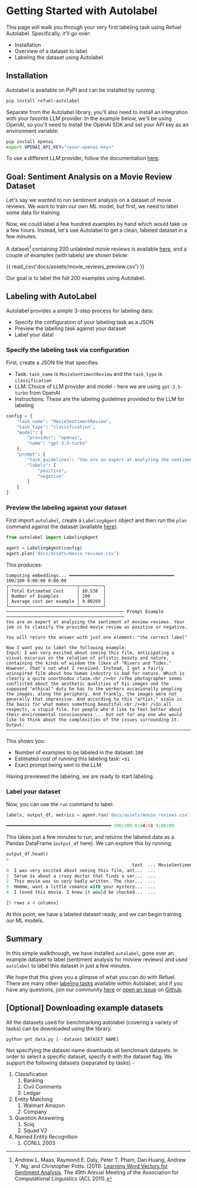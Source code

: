 # Getting Started with Autolabel
This page will walk you through your very first labeling task using Refuel Autolabel. Specifically, it'll go over:

* Installation
* Overview of a dataset to label
* Labeling the dataset using Autolabel

## Installation

Autolabel is available on PyPI and can be installed by running:
``` bash
pip install refuel-autolabel
```

Separate from the Autolabel library, you'll also need to install an integration with your favorite LLM provider. In the example below, we'll be using OpenAI, so you'll need to install the OpenAI SDK and set your API key as an environment variable:
```bash
pip install openai
export OPENAI_API_KEY="<your-openai-key>"
```

To use a different LLM provider, follow the documentation [here](/guide/llms/llms). 

## Goal: Sentiment Analysis on a Movie Review Dataset
Let's say we wanted to run sentiment analysis on a dataset of movie reviews. We want to train our own ML model, but first, we need to label some data for training.

Now, we could label a few hundred examples by hand which would take us a few hours. Instead, let's use Autolabel to get a clean, labeled dataset in a few minutes. 

A dataset[^1] containing 200 unlabeled movie reviews is available [here](https://github.com/refuel-ai/autolabel/blob/main/docs/assets/movie_reviews_preview.csv), and a couple of examples (with labels) are shown below:

{{ read_csv('docs/assets/movie_reviews_preview.csv') }}

Our goal is to label the full 200 examples using Autolabel. 

[^1]: Andrew L. Maas, Raymond E. Daly, Peter T. Pham, Dan Huang, Andrew Y. Ng, and Christopher Potts. (2011). [Learning Word Vectors for Sentiment Analysis](https://ai.stanford.edu/~amaas/papers/wvSent_acl2011.pdf). The 49th Annual Meeting of the Association for Computational Linguistics (ACL 2011).

## Labeling with AutoLabel

Autolabel provides a simple 3-step process for labeling data:

* Specify the configuration of your labeling task as a JSON
* Preview the labeling task against your dataset
* Label your data!

### Specify the labeling task via configuration

First, create a JSON file that specifies:

* Task: `task_name` is `MovieSentimentReview` and the `task_type` is `classification`
* LLM: Choice of LLM provider and model - here we are using `gpt-3.5-turbo` from OpenAI
* Instructions: These are the labeling guidelines provided to the LLM for labeling

```python
config = {
    "task_name": "MovieSentimentReview",
    "task_type": "classification",
    "model": {
        "provider": "openai",
        "name": "gpt-3.5-turbo"
    },
    "prompt": {
        "task_guidelines": "You are an expert at analyzing the sentiment of moview reviews. Your job is to classify the provided movie review as positive or negative.",
        "labels": [
            "positive",
            "negative"
        ]
    }
}
```

### Preview the labeling against your dataset

First import `autolabel`, create a `LabelingAgent` object and then run the `plan` command against the dataset (available [here](https://github.com/refuel-ai/autolabel/blob/main/docs/assets/movie_reviews.csv)):

```python
from autolabel import LabelingAgent

agent = LabelingAgent(config)
agent.plan('docs/assets/movie_reviews.csv')
```

This produces:
```
Computing embeddings... ━━━━━━━━━━━━━━━━━━━━━━━━━━━━━━━━━━━━━━━━ 100/100 0:00:00 0:00:00
┌──────────────────────────┬─────────┐
│ Total Estimated Cost     │ $0.538  │
│ Number of Examples       │ 200     │
│ Average cost per example │ 0.00269 │
└──────────────────────────┴─────────┘
───────────────────────────────────────────── Prompt Example ─────────────────────────────────────────────
You are an expert at analyzing the sentiment of moview reviews. Your job is to classify the provided movie review as positive or negative.

You will return the answer with just one element: "the correct label"

Now I want you to label the following example:
Input: I was very excited about seeing this film, anticipating a visual excursus on the relation of artistic beauty and nature, containing the kinds of wisdom the likes of "Rivers and Tides." However, that's not what I received. Instead, I get a fairly uninspired film about how human industry is bad for nature. Which is clearly a quite unorthodox claim.<br /><br />The photographer seems conflicted about the aesthetic qualities of his images and the supposed "ethical" duty he has to the workers occasionally peopling the images, along the periphery. And frankly, the images were not generally that impressive. And according to this "artist," scale is the basis for what makes something beautiful.<br /><br />In all respects, a stupid film. For people who'd like to feel better about their environmental consciousness ... but not for any one who would like to think about the complexities of the issues surrounding it.
Output:
──────────────────────────────────────────────────────────────────────────────────────────────────────────
```

This shows you:

* Number of examples to be labeled in the dataset: `200`
* Estimated cost of running this labeling task: `<$1`
* Exact prompt being sent to the LLM

Having previewed the labeling, we are ready to start labeling. 


### Label your dataset

Now, you can use the `run` command to label:

```python
labels, output_df, metrics = agent.run('docs/assets/movie_reviews.csv')

━━━━━━━━━━━━━━━━━━━━━━━━━━━━━━━━━━━━━━━━ 200/200 0:04:01 0:00:00
```

This takes just a few minutes to run, and returns the labeled data as a Pandas DataFrame (`output_df` here). We can explore this by running:
```python
output_df.head()
>
                                                text  ... MovieSentimentReview_llm_label
0  I was very excited about seeing this film, ant...  ...                       negative
1  Serum is about a crazy doctor that finds a ser...  ...                       negative
2  This movie was so very badly written. The char...  ...                       negative
3  Hmmmm, want a little romance with your mystery...  ...                       negative
4  I loved this movie. I knew it would be chocked...  ...                       positive

[5 rows x 4 columns]
```

At this point, we have a labeled dataset ready, and we can begin training our ML models. 

## Summary

In this simple walkthrough, we have installed `autolabel`, gone over an example dataset to label (sentiment analysis for moview reviews) and used `autolabel` to label this dataset in just a few minutes. 

We hope that this gives you a glimpse of what you can do with Refuel. There are many other [labeling tasks](/guide/tasks/tasks) available within Autolabel, and if you have any questions, join our community <a href="https://discord.gg/uEdr8nrMGm" target="_blank">here</a> or [open an issue](https://github.com/refuel-ai/autolabel/issues/new/choose) on [Github](https://github.com/refuel-ai/autolabel). 

## [Optional] Downloading example datasets

All the datasets used for benchmarking autolabel (covering a variety of tasks) can be downloaded using the library.  

```py
python get_data.py [--dataset DATASET_NAME]
```

Not specifying the dataset name downloads all benchmark datasets. In order to select a specific dataset, specify it with the dataset flag.
We support the following datasets (separated by tasks) -

1. Classification
    1. Banking
    2. Civil Comments
    3. Ledgar
2. Entity Matching
    1. Walmart Amazon
    2. Company
3. Question Answering
    1. Sciq
    2. Squad V2
4. Named Entity Recognition
    1. CONLL 2003